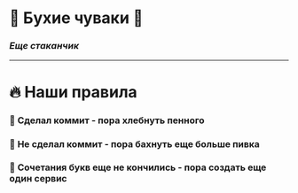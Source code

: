 # 🍺 **Бухие чуваки** 🍻
### _Еще стаканчик_
---
# 🔥 **Наши правила**
### 💪 **Сделал коммит** - пора хлебнуть пенного
### 🤡 **Не сделал коммит** - пора бахнуть еще больше пивка
### 🤡 **Сочетания букв еще не кончились** - пора создать еще один сервис
